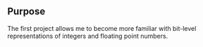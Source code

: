 ## Purpose
The first project allows me to become more familiar with bit-level representations of integers and floating point numbers.
